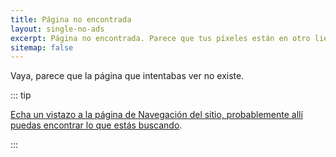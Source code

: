 ```yaml
---
title: Página no encontrada
layout: single-no-ads
excerpt: Página no encontrada. Parece que tus píxeles están en otro lienzo.
sitemap: false
---
```


Vaya, parece que la página que intentabas ver no existe.

::: tip

[Echa un vistazo a la página de Navegación del sitio, probablemente allí puedas encontrar lo que estás buscando](site-navigation.html).

:::
